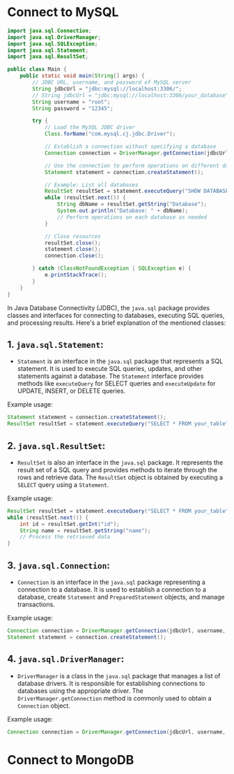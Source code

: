 # Connect to MySQL
```java
import java.sql.Connection;
import java.sql.DriverManager;
import java.sql.SQLException;
import java.sql.Statement;
import java.sql.ResultSet;

public class Main {
    public static void main(String[] args) {
        // JDBC URL, username, and password of MySQL server
        String jdbcUrl = "jdbc:mysql://localhost:3306/";
        // String jdbcUrl = "jdbc:mysql://localhost:3306/your_database";
        String username = "root";
        String password = "12345";

        try {
            // Load the MySQL JDBC driver
            Class.forName("com.mysql.cj.jdbc.Driver");

            // Establish a connection without specifying a database
            Connection connection = DriverManager.getConnection(jdbcUrl, username, password);

            // Use the connection to perform operations on different databases
            Statement statement = connection.createStatement();

            // Example: List all databases
            ResultSet resultSet = statement.executeQuery("SHOW DATABASES");
            while (resultSet.next()) {
                String dbName = resultSet.getString("Database");
                System.out.println("Database: " + dbName);
                // Perform operations on each database as needed
            }

            // Close resources
            resultSet.close();
            statement.close();
            connection.close();

        } catch (ClassNotFoundException | SQLException e) {
            e.printStackTrace();
        }
    }
}
```
In Java Database Connectivity (JDBC), the `java.sql` package provides classes and interfaces for connecting to databases, executing SQL queries, and processing results. Here's a brief explanation of the mentioned classes:

## 1. **`java.sql.Statement`:**
   - `Statement` is an interface in the `java.sql` package that represents a SQL statement. It is used to execute SQL queries, updates, and other statements against a database. The `Statement` interface provides methods like `executeQuery` for SELECT queries and `executeUpdate` for UPDATE, INSERT, or DELETE queries.

   Example usage:
   ```java
   Statement statement = connection.createStatement();
   ResultSet resultSet = statement.executeQuery("SELECT * FROM your_table");
   ```

## 2. **`java.sql.ResultSet`:**
   - `ResultSet` is also an interface in the `java.sql` package. It represents the result set of a SQL query and provides methods to iterate through the rows and retrieve data. The `ResultSet` object is obtained by executing a `SELECT` query using a `Statement`.

   Example usage:
   ```java
   ResultSet resultSet = statement.executeQuery("SELECT * FROM your_table");
   while (resultSet.next()) {
       int id = resultSet.getInt("id");
       String name = resultSet.getString("name");
       // Process the retrieved data
   }
   ```

## 3. **`java.sql.Connection`:**
   - `Connection` is an interface in the `java.sql` package representing a connection to a database. It is used to establish a connection to a database, create `Statement` and `PreparedStatement` objects, and manage transactions.

   Example usage:
   ```java
   Connection connection = DriverManager.getConnection(jdbcUrl, username, password);
   Statement statement = connection.createStatement();
   ```

## 4. **`java.sql.DriverManager`:**
   - `DriverManager` is a class in the `java.sql` package that manages a list of database drivers. It is responsible for establishing connections to databases using the appropriate driver. The `DriverManager.getConnection` method is commonly used to obtain a `Connection` object.

   Example usage:
   ```java
   Connection connection = DriverManager.getConnection(jdbcUrl, username, password);
   ```
# Connect to MongoDB
